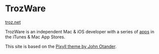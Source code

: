 # TrozWare

[troz.net](http://troz.net)

TrozWare is an independent Mac & iOS developer with a series of [apps](http://troz.net/applications/) in the iTunes & Mac App Stores.

This site is based on the [Pixyll theme by John Otander](http://pixyll.com).
